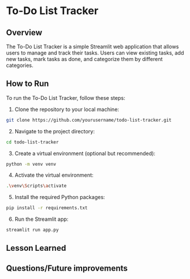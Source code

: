# To-Do List Tracker

## Overview

The To-Do List Tracker is a simple Streamlit web application that allows users to manage and track their tasks. Users can view existing tasks, add new tasks, mark tasks as done, and categorize them by different categories.

## How to Run

To run the To-Do List Tracker, follow these steps:

1. Clone the repository to your local machine:

```bash
git clone https://github.com/yourusername/todo-list-tracker.git
```

2. Navigate to the project directory:

```bash
cd todo-list-tracker
```

3. Create a virtual environment (optional but recommended):
```bash
python -m venv venv
```

4. Activate the virtual environment:
```bash
.\venv\Scripts\activate
```

5. Install the required Python packages:
```bash
pip install -r requirements.txt
```

6. Run the Streamlit app:
```bash
streamlit run app.py

```
## Lesson Learned
## Questions/Future improvements
